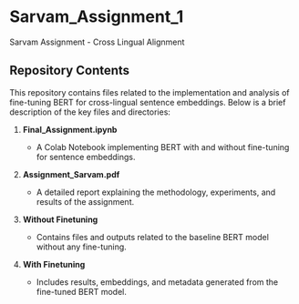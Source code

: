 # Sarvam_Assignment_1
Sarvam Assignment - Cross Lingual Alignment

## Repository Contents

This repository contains files related to the implementation and analysis of fine-tuning BERT for cross-lingual sentence embeddings. Below is a brief description of the key files and directories:

1. **Final_Assignment.ipynb**  
   - A Colab Notebook implementing BERT with and without fine-tuning for sentence embeddings.  
   
2. **Assignment_Sarvam.pdf**  
   - A detailed report explaining the methodology, experiments, and results of the assignment.  

3. **Without Finetuning**  
   - Contains files and outputs related to the baseline BERT model without any fine-tuning.  

4. **With Finetuning**  
   - Includes results, embeddings, and metadata generated from the fine-tuned BERT model.  

